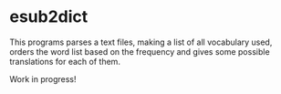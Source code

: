 # esub2dict

This programs parses a text files, making a list of all vocabulary used, orders the word list based on the frequency and gives some possible translations for each of them. 

Work in progress!
